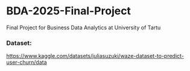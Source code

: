 # BDA-2025-Final-Project
Final Project for Business Data Analytics at University of Tartu
### Dataset:
https://www.kaggle.com/datasets/juliasuzuki/waze-dataset-to-predict-user-churn/data
